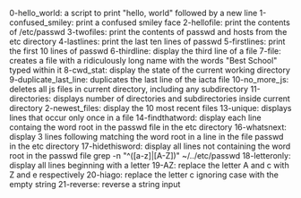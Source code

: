 0-hello_world: a script to print "hello, world" followed by a new line
1-confused_smiley: print a confused smiley face
2-hellofile: print the contents of /etc/passwd
3-twofiles: print the contents of passwd and hosts from the etc directory
4-lastlines: print the last ten lines of passwd
5-firstlines: print the first 10 lines of passwd
6-thirdline: display the third line of a file
7-file: creates a file with a ridiculously long name with the words "Best School" typed within it
8-cwd_stat: display the state of the current working directory
9-duplicate_last_line: duplicates the last line of the iacta file
10-no_more_js: deletes all js files in current directory, including any subdirectory
11-directories: displays number of directories and subdirectories inside current directory
2-newest_files: display the 10 most recent files
13-unique: displays lines that occur only once in a file
14-findthatword: display each line containg the word root in the passwd file in the etc directory
16-whatsnext: display 3 lines following matching the word root in a line in the file passwd in the etc directory
17-hidethisword: display all lines not containing the word root in the passwd file
grep -n "^([a-z]|[A-Z])" ~/../etc/passwd
18-letteronly: display all lines beginning with a letter
19-AZ: replace the letter A and c with Z and e respectively
20-hiago: replace the letter c ignoring case with the empty string
21-reverse: reverse a string input
